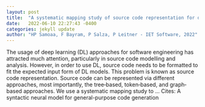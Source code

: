 ```yaml
---
layout: post
title:  "A systematic mapping study of source code representation for deep learning in software engineering"
date:   2022-06-10 22:27:43 -0400
categories: jekyll update
author: "HP Samoaa, F Bayram, P Salza, P Leitner - IET Software, 2022"
---
```

The usage of deep learning (DL) approaches for software engineering has attracted much attention, particularly in source code modelling and analysis. However, in order to use DL, source code needs to be formatted to fit the expected input form of DL models. This problem is known as source code representation. Source code can be represented via different approaches, most importantly, the tree‐based, token‐based, and graph‐based approaches. We use a systematic mapping study to …
Cites: ‪A syntactic neural model for general-purpose code generation‬  